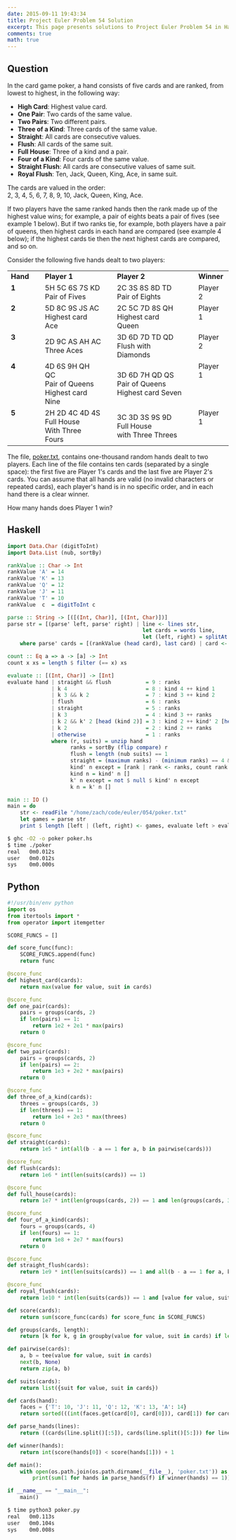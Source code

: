 ```yaml
---
date: 2015-09-11 19:43:34
title: Project Euler Problem 54 Solution
excerpt: This page presents solutions to Project Euler Problem 54 in Haskell and Python.
comments: true
math: true
---
```



## Question

<p>In the card game poker, a hand consists of five cards and are ranked, from lowest to highest, in the following way:</p>
<ul>
    <li><b>High Card</b>: Highest value card.</li>
    <li><b>One Pair</b>: Two cards of the same value.</li>
    <li><b>Two Pairs</b>: Two different pairs.</li>
    <li><b>Three of a Kind</b>: Three cards of the same value.</li>
    <li><b>Straight</b>: All cards are consecutive values.</li>
    <li><b>Flush</b>: All cards of the same suit.</li>
    <li><b>Full House</b>: Three of a kind and a pair.</li>
    <li><b>Four of a Kind</b>: Four cards of the same value.</li>
    <li><b>Straight Flush</b>: All cards are consecutive values of same suit.</li>
    <li><b>Royal Flush</b>: Ten, Jack, Queen, King, Ace, in same suit.</li>
</ul>
<p>The cards are valued in the order:<br>2, 3, 4, 5, 6, 7, 8, 9, 10, Jack, Queen, King, Ace.</p>
<p>If two players have the same ranked hands then the rank made up of the highest value wins; for example, a pair of eights beats a pair of fives (see example 1 below). But if two ranks tie, for example, both players have a pair of queens, then highest cards in each hand are compared (see example 4 below); if the highest cards tie then the next highest cards are compared, and so on.</p>
<p>Consider the following five hands dealt to two players:</p>
<table>
    <tbody><tr>
        <td><b>Hand</b></td><td>&nbsp;</td><td><b>Player 1</b></td><td>&nbsp;</td><td><b>Player 2</b></td><td>&nbsp;</td><td><b>Winner</b></td>
    </tr>
    <tr>
        <td style="vertical-align:top;"><b>1</b></td><td>&nbsp;</td><td>5H 5C 6S 7S KD<br><div class="info">Pair of Fives</div></td><td>&nbsp;</td><td>2C 3S 8S 8D TD<br><div class="info">Pair of Eights</div></td><td>&nbsp;</td><td style="vertical-align:top;">Player 2</td>
    </tr>
    <tr>
        <td style="vertical-align:top;"><b>2</b></td><td>&nbsp;</td><td>5D 8C 9S JS AC<br><div class="info">Highest card Ace</div></td><td>&nbsp;</td><td>2C 5C 7D 8S QH<br><div class="info">Highest card Queen</div></td><td>&nbsp;</td><td style="vertical-align:top;">Player 1</td>
    </tr>
    <tr>
        <td style="vertical-align:top;"><b>3</b></td><td>&nbsp;</td><td>2D 9C AS AH AC<br><div class="info">Three Aces</div></td><td>&nbsp;</td><td>3D 6D 7D TD QD<br><div class="info">Flush  with Diamonds</div></td><td>&nbsp;</td><td style="vertical-align:top;">Player 2</td>
    </tr>
    <tr>
        <td style="vertical-align:top;"><b>4</b></td><td>&nbsp;</td><td>4D 6S 9H QH QC<br><div class="info">Pair of Queens<br>Highest card Nine</div></td><td>&nbsp;</td><td>3D 6D 7H QD QS<br><div class="info">Pair of Queens<br>Highest card Seven</div></td><td>&nbsp;</td><td style="vertical-align:top;">Player 1</td>
    </tr>
    <tr>
        <td style="vertical-align:top;"><b>5</b></td><td>&nbsp;</td><td>2H 2D 4C 4D 4S<br><div class="info">Full House<br>With Three Fours</div></td><td>&nbsp;</td><td>3C 3D 3S 9S 9D<br><div class="info">Full House<br>with Three Threes</div></td><td>&nbsp;</td><td style="vertical-align:top;">Player 1</td>
    </tr>
</tbody></table>
<p>The file, <a href="http://projecteuler.net/project/poker.txt">poker.txt</a>, contains one-thousand random hands dealt to two players. Each line of the file contains ten cards (separated by a single space): the first five are Player 1's cards and the last five are Player 2's cards. You can assume that all hands are valid (no invalid characters or repeated cards), each player's hand is in no specific order, and in each hand there is a clear winner.</p>
<p>How many hands does Player 1 win?</p>






## Haskell

```haskell
import Data.Char (digitToInt)
import Data.List (nub, sortBy)

rankValue :: Char -> Int
rankValue 'A' = 14
rankValue 'K' = 13
rankValue 'Q' = 12
rankValue 'J' = 11
rankValue 'T' = 10
rankValue  c  = digitToInt c

parse :: String -> [([(Int, Char)], [(Int, Char)])]
parse str = [(parse' left, parse' right) | line <- lines str,
                                           let cards = words line,
                                           let (left, right) = splitAt 5 cards]
    where parse' cards = [(rankValue (head card), last card) | card <- cards]

count :: Eq a => a -> [a] -> Int
count x xs = length $ filter (== x) xs

evaluate :: [(Int, Char)] -> [Int]
evaluate hand | straight && flush           = 9 : ranks
              | k 4                         = 8 : kind 4 ++ kind 1
              | k 3 && k 2                  = 7 : kind 3 ++ kind 2
              | flush                       = 6 : ranks
              | straight                    = 5 : ranks
              | k 3                         = 4 : kind 3 ++ ranks
              | k 2 && k' 2 [head (kind 2)] = 3 : kind 2 ++ kind' 2 [head (kind 2)] ++ ranks
              | k 2                         = 2 : kind 2 ++ ranks
              | otherwise                   = 1 : ranks
              where (r, suits) = unzip hand
                    ranks = sortBy (flip compare) r
                    flush = length (nub suits) == 1
                    straight = (maximum ranks) - (minimum ranks) == 4 && length (nub ranks) == 5
                    kind' n except = [rank | rank <- ranks, count rank ranks == n, rank `notElem` except]
                    kind n = kind' n []
                    k' n except = not $ null $ kind' n except
                    k n = k' n []

main :: IO ()
main = do
    str <- readFile "/home/zach/code/euler/054/poker.txt"
    let games = parse str
    print $ length [left | (left, right) <- games, evaluate left > evaluate right]
```


```bash
$ ghc -O2 -o poker poker.hs
$ time ./poker
real   0m0.012s
user   0m0.012s
sys    0m0.000s
```



## Python

```python
#!/usr/bin/env python
import os
from itertools import *
from operator import itemgetter

SCORE_FUNCS = []

def score_func(func):
    SCORE_FUNCS.append(func)
    return func

@score_func
def highest_card(cards):
    return max(value for value, suit in cards)

@score_func
def one_pair(cards):
    pairs = groups(cards, 2)
    if len(pairs) == 1:
        return 1e2 + 2e1 * max(pairs)
    return 0

@score_func
def two_pair(cards):
    pairs = groups(cards, 2)
    if len(pairs) == 2:
        return 1e3 + 2e2 * max(pairs)
    return 0

@score_func
def three_of_a_kind(cards):
    threes = groups(cards, 3)
    if len(threes) == 1:
        return 1e4 + 2e3 * max(threes)
    return 0

@score_func
def straight(cards):
    return 1e5 * int(all(b - a == 1 for a, b in pairwise(cards)))

@score_func
def flush(cards):
    return 1e6 * int(len(suits(cards)) == 1)

@score_func
def full_house(cards):
    return 1e7 * int(len(groups(cards, 2)) == 1 and len(groups(cards, 3)) == 1)

@score_func
def four_of_a_kind(cards):
    fours = groups(cards, 4)
    if len(fours) == 1:
        return 1e8 + 2e7 * max(fours)
    return 0

@score_func
def straight_flush(cards):
    return 1e9 * int(len(suits(cards)) == 1 and all(b - a == 1 for a, b in pairwise(cards)))

@score_func
def royal_flush(cards):
    return 1e10 * int(len(suits(cards)) == 1 and [value for value, suit in cards] == [10, 11, 12, 13, 14])

def score(cards):
    return sum(score_func(cards) for score_func in SCORE_FUNCS)

def groups(cards, length):
    return [k for k, g in groupby(value for value, suit in cards) if len(list(g)) == length]

def pairwise(cards):
    a, b = tee(value for value, suit in cards)
    next(b, None)
    return zip(a, b)

def suits(cards):
    return list({suit for value, suit in cards})

def cards(hand):
    faces = {'T': 10, 'J': 11, 'Q': 12, 'K': 13, 'A': 14}
    return sorted(((int(faces.get(card[0], card[0])), card[1]) for card in hand), key=itemgetter(0))

def parse_hands(lines):
    return ((cards(line.split()[:5]), cards(line.split()[5:])) for line in lines)

def winner(hands):
    return int(score(hands[0]) < score(hands[1])) + 1

def main():
    with open(os.path.join(os.path.dirname(__file__), 'poker.txt')) as f:
        print(sum(1 for hands in parse_hands(f) if winner(hands) == 1))

if __name__ == "__main__":
    main()
```


```bash
$ time python3 poker.py
real   0m0.113s
user   0m0.104s
sys    0m0.008s
```


